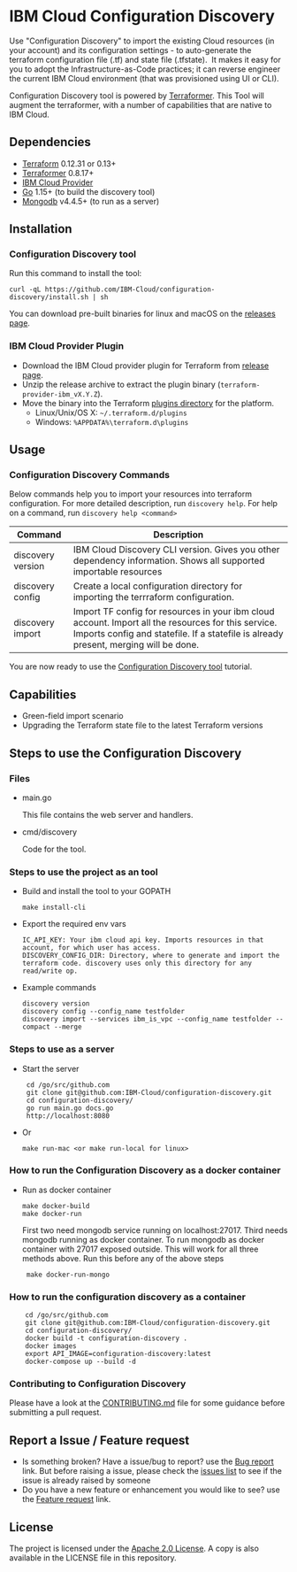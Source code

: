 # IBM Cloud Configuration Discovery

Use "Configuration Discovery" to import the existing Cloud resources (in your account) and its configuration settings - to auto-generate the terraform configuration file (.tf) and state file (.tfstate).  It makes it easy for you to adopt the Infrastructure-as-Code practices; it can reverse engineer the current IBM Cloud environment (that was provisioned using UI or CLI).  

Configuration Discovery tool is powered by [Terraformer](https://github.com/GoogleCloudPlatform/terraformer/). This Tool will augment the terraformer, with a number of capabilities that are native to IBM Cloud.

## Dependencies

-   [Terraform](https://www.terraform.io/downloads.html) 0.12.31 or 0.13+
-   [Terraformer](https://github.com/GoogleCloudPlatform/terraformer) 0.8.17+
-   [IBM Cloud Provider](https://github.com/IBM-Cloud/terraform-provider-ibm/)
-   [Go](https://golang.org/doc/install) 1.15+ (to build the discovery tool)
-   [Mongodb](https://docs.mongodb.com/manual/installation/) v4.4.5+ (to run as a server)


## Installation

### Configuration Discovery tool

Run this command to install the tool:

```
curl -qL https://github.com/IBM-Cloud/configuration-discovery/install.sh | sh
```

You can download pre-built binaries for linux and macOS on the [releases page](https://github.com/IBM-Cloud/configuration-discovery/releases).

### IBM Cloud Provider Plugin

* Download the IBM Cloud provider plugin for Terraform from [release page](https://github.com/IBM-Cloud/terraform-provider-ibm/releases). 
* Unzip the release archive to extract the plugin binary (`terraform-provider-ibm_vX.Y.Z`).
* Move the binary into the Terraform [plugins directory](https://www.terraform.io/docs/configuration/providers.html#third-party-plugins) for the platform.
    - Linux/Unix/OS X: `~/.terraform.d/plugins`
    - Windows: `%APPDATA%\terraform.d\plugins`

## Usage

### Configuration Discovery Commands

Below commands help you to import your resources into terraform configuration. For more detailed description, run `discovery help`. For help on a command, run `discovery help <command>`

| Command                           | Description                                                                                                                                                                                             |
| --------------------------------- | ------------------------------------------------------------------------------------------------------------------------------------------------------------------------------------------------------- |
| discovery version | IBM Cloud Discovery CLI version. Gives you other dependency information. Shows all supported importable resources                    |
| discovery config                         | Create a local configuration directory for importing the terrraform configuration.    |
| discovery import | Import TF config for resources in your ibm cloud account. Import all the resources for this service. Imports config and statefile. If a statefile is already present, merging will be done.        |

You are now ready to use the [Configuration Discovery tool](cmd/discovery/tutorial.md) tutorial.

## Capabilities

- Green-field import scenario
- Upgrading the Terraform state file to the latest Terraform versions

## Steps to use the Configuration Discovery
### Files

*   main.go

    This file contains the web server and handlers.

*   cmd/discovery

    Code for the tool.

### Steps to use the project as an tool

*  Build and install the tool to your GOPATH

       make install-cli

*  Export the required env vars 

       IC_API_KEY: Your ibm cloud api key. Imports resources in that account, for which user has access.
       DISCOVERY_CONFIG_DIR: Directory, where to generate and import the terraform code. discovery uses only this directory for any read/write op.

*  Example commands

       discovery version
       discovery config --config_name testfolder
       discovery import --services ibm_is_vpc --config_name testfolder --compact --merge


### Steps to use as a server
 <!-- todo: @anil - add the swagger api link here, may be later we can host the swagger github page if needed -->

*  Start the server

        cd /go/src/github.com
        git clone git@github.com:IBM-Cloud/configuration-discovery.git
        cd configuration-discovery/
        go run main.go docs.go
        http://localhost:8080

*  Or 

       make run-mac <or make run-local for linux>

### How to run the Configuration Discovery as a docker container

*  Run as docker container

       make docker-build
       make docker-run

    First two need mongodb service running on localhost:27017. Third needs mongodb running as docker container. To run mongodb as docker container with 27017 exposed outside. This will work for all three methods above. Run this before any of the above steps
        
        make docker-run-mongo
        

### How to run the configuration discovery as a container
        
        cd /go/src/github.com
        git clone git@github.com:IBM-Cloud/configuration-discovery.git
        cd configuration-discovery/
        docker build -t configuration-discovery .
        docker images
        export API_IMAGE=configuration-discovery:latest
        docker-compose up --build -d
        
### Contributing to Configuration Discovery

Please have a look at the [CONTRIBUTING.md](./CONTRIBUTING.md) file for some guidance before
submitting a pull request.


## Report a Issue / Feature request

-   Is something broken? Have a issue/bug to report? use the [Bug report](https://github.com/IBM-Cloud/configuration-discovery/issues/new?assignees=&labels=&template=bug_report.md&title=) link. But before raising a issue, please check the [issues list](https://github.com/IBM-Cloud/configuration-discovery/issues) to see if the issue is already raised by someone
-   Do you have a new feature or enhancement you would like to see? use the [Feature request](https://github.com/IBM-Cloud/configuration-discovery/issues/new?assignees=&labels=&template=feature_request.md&title=) link.

## License

The project is licensed under the [Apache 2.0 License](https://www.apache.org/licenses/LICENSE-2.0).
A copy is also available in the LICENSE file in this repository.